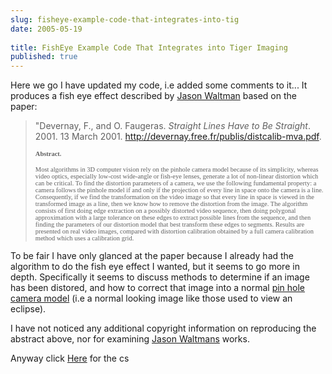 ```yaml
---
slug: fisheye-example-code-that-integrates-into-tig
date: 2005-05-19
 
title: FishEye Example Code That Integrates into Tiger Imaging
published: true
---
```

Here we go I have updated my code, i.e added some comments to it... It produces a fish eye effect described by <a href="http://www.jasonwaltman.com/thesis/filter-fisheye.html">Jason Waltman</a> based on the paper:<blockquote>
<p>"Devernay, F., and O. Faugeras. <em>Straight Lines Have to Be Straight</em>. 2001. 13 March 2001. <a href="http://devernay.free.fr/publis/distcalib-mva.pdf">http://devernay.free.fr/publis/distcalib-mva.pdf</a>.</p>
<p align="left"><strong><span style="FONT-SIZE: 0.75em; FONT-FAMILY: Times New Roman;">Abstract.</span></strong></p>
<p align="left"><span style="FONT-SIZE: 0.75em; FONT-FAMILY: Times New Roman;">Most algorithms in 3D computer vision rely on the pinhole camera model because of its simplicity, whereas video optics, especially low-cost wide-angle or fish-eye lenses, generate a lot of non-linear distortion which can be critical. To find the distortion parameters of a camera, we use the following fundamental property: a camera follows the pinhole model if and only if the projection of every line in space onto the camera is a line. Consequently, if we find the transformation on the video image so that every line in space is viewed in the transformed image as a line, then we know how to remove the distortion from the image. The algorithm consists of first doing edge extraction on a possibly distorted video sequence, then doing polygonal approximation with a large tolerance on these edges to extract possible lines from the sequence, and then finding the parameters of our distortion model that best transform these edges to segments. Results are presented on real video images, compared with distortion calibration obtained by a full camera calibration method which uses a calibration grid.</span></p>
</blockquote>To be fair I have only glanced at the paper because I already had the algorithm to do the fish eye effect I wanted, but it seems to go more in depth.  Specifically it seems to discuss methods to determine if an image has been distored, and how to correct that image into a normal <a href="http://en.wikipedia.org/wiki/Pinhole_camera">pin hole camera model</a>  (i.e a normal looking image like those used to view an eclipse).<p />I have not noticed any additional copyright information on reproducing the abstract above, nor for examining <a href="http://www.jasonwaltman.com/">Jason Waltmans</a> works.<p />Anyway click <a href="http://www.kinlan.co.uk/source_samples/FishEye.cs">Here</a> for the cs<p /><br />

